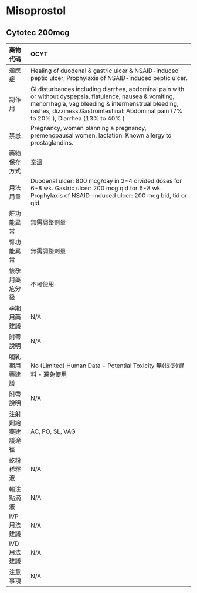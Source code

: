 # Misoprostol

## Cytotec 200mcg

| 藥物代碼           | OCYT                                                                                                                                                                                                                                                      |
|:-------------------|:----------------------------------------------------------------------------------------------------------------------------------------------------------------------------------------------------------------------------------------------------------|
| 適應症             | Healing of duodenal & gastric ulcer & NSAID-induced peptic ulcer; Prophylaxis of NSAID-induced peptic ulcer.                                                                                                                                              |
| 副作用             | GI disturbances including diarrhea, abdominal pain with or without dyspepsia, flatulence, nausea & vomiting, menorrhagia, vag bleeding & intermenstrual bleeding, rashes, dizziness.Gastrointestinal: Abdominal pain (7% to 20% ), Diarrhea (13% to 40% ) |
| 禁忌               | Pregnancy, women planning a pregnancy, premenopausal women, lactation. Known allergy to prostaglandins.                                                                                                                                                   |
| 藥物保存方式       | 室溫                                                                                                                                                                                                                                                      |
| 用法用量           | Duodenal ulcer: 800 mcg/day in 2-4 divided doses for 6-8 wk. Gastric ulcer: 200 mcg qid for 6-8 wk. Prophylaxis of NSAID-induced ulcer: 200 mcg bid, tid or qid.                                                                                          |
| 肝功能異常         | 無需調整劑量                                                                                                                                                                                                                                              |
| 腎功能異常         | 無需調整劑量                                                                                                                                                                                                                                              |
| 懷孕用藥危分級     | 不可使用                                                                                                                                                                                                                                                  |
| 孕期用藥建議       | N/A                                                                                                                                                                                                                                                       |
| 附帶說明           | N/A                                                                                                                                                                                                                                                       |
| 哺乳期用藥建議     | No (Limited) Human Data - Potential Toxicity 無(很少)資料 - 避免使用                                                                                                                                                                                      |
| 附帶說明           | N/A                                                                                                                                                                                                                                                       |
| 注射劑給藥建議途徑 | AC, PO, SL, VAG                                                                                                                                                                                                                                           |
| 乾粉稀釋液         | N/A                                                                                                                                                                                                                                                       |
| 輸注點滴液         | N/A                                                                                                                                                                                                                                                       |
| IVP 用法建議       | N/A                                                                                                                                                                                                                                                       |
| IVD 用法建議       | N/A                                                                                                                                                                                                                                                       |
| 注意事項           | N/A                                                                                                                                                                                                                                                       |

